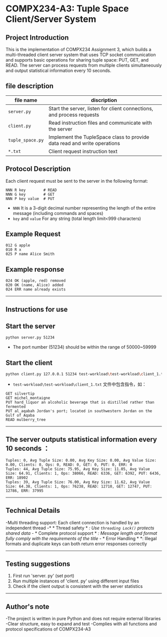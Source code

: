 
# COMPX234-A3: Tuple Space Client/Server System

##  Project Introduction

This is the implementation of COMPX234 Assignment 3, which builds a multi-threaded client server system that uses TCP socket communication and supports basic operations for sharing tuple space: PUT, GET, and READ. The server can process requests from multiple clients simultaneously and output statistical information every 10 seconds.


##  file description

|   file name     | discription                             |
|----------------|----------------------------------|
| `server.py`     | Start the server, listen for client connections, and process requests |
| `client.py`     |   Read instruction files and communicate with the server       |
| `tuple_space.py`| Implement the TupleSpace class to provide data read and write operations |
| `*.txt`         | Client request instruction text |

##  Protocol Description
Each client request must be sent to the server in the following format:

```
NNN R key        # READ 
NNN G key        # GET 
NNN P key value  # PUT 
```

- `NNN` It is a 3-digit decimal number representing the length of the entire message (including commands and spaces)
- `key` and `value` For any string (total length limit<999 characters)

##  Example Request

```
012 G apple
010 R x
025 P name Alice Smith
```

##  Example response

```
024 OK (apple, red) removed
020 OK (name, Alice) added
024 ERR name already exists
```

---

##  Instructions for use
##  Start the server


```bash
python server.py 51234
```

- The port number (51234) should be within the range of 50000~59999

##  Start the client

```bash
python client.py 127.0.0.1 51234 test-workload\test-workload\client_1.txt
```

- `test-workload\test-workload\client_1.txt` 文件中包含指令，如：

```
GET silvertip
GET michel_montaigne
PUT hard_liquor an alcoholic beverage that is distilled rather than fermented
PUT al_aqabah Jordan's port; located in southwestern Jordan on the Gulf of Aqaba
READ mulberry_tree
```

---

## The server outputs statistical information every 10 seconds ：

```
Tuples: 0, Avg Tuple Size: 0.00, Avg Key Size: 0.00, Avg Value Size: 0.00, Clients: 0, Ops: 0, READ: 0, GET: 0, PUT: 0, ERR: 0
Tuples: 44, Avg Tuple Size: 75.95, Avg Key Size: 11.05, Avg Value Size: 64.91, Clients: 1, Ops: 38066, READ: 6336, GET: 6392, PUT: 6436, ERR: 18902
Tuples: 39, Avg Tuple Size: 76.00, Avg Key Size: 11.62, Avg Value Size: 64.38, Clients: 1, Ops: 76238, READ: 12710, GET: 12747, PUT: 12786, ERR: 37995
```

---

##  Technical Details

-Multi threading support: Each client connection is handled by an independent thread
-* * Thread safety * *: Use ` threading Lock() ` protects shared data
-* * Complete protocol support * *: Message length and format fully comply with the requirements of the title
-* * Error Handling * *: Illegal formats and duplicate keys can both return error responses correctly

---

##  Testing suggestions

1. First run 'server. py' (set port)
2. Run multiple instances of 'client. py' using different input files
3. Check if the client output is consistent with the server statistics

---

##  Author's note

-The project is written in pure Python and does not require external libraries
-Clear structure, easy to expand and test
-Complies with all functions and protocol specifications of COMPX234-A3
